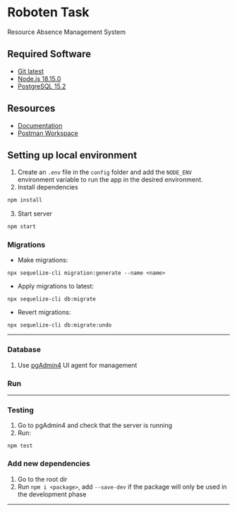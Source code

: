# Roboten Task

Resource Absence Management System

## Required Software

- [Git latest][git download]
- [Node.js 18.15.0][node download]
- [PostgreSQL 15.2][postgresql download]

## Resources

- [Documentation][docs]
- [Postman Workspace][postman workspace]


## Setting up local environment

1. Create an `.env` file in the `config` folder and add the `NODE_ENV` environment variable to run the app in the desired environment.
2. Install dependencies
```bash
npm install
```
3. Start server
```bash
npm start
```

### Migrations

* Make migrations:

```
npx sequelize-cli migration:generate --name <name>
```

* Apply migrations to latest:

```
npx sequelize-cli db:migrate
```

* Revert migrations:

```
npx sequelize-cli db:migrate:undo
```

---


### Database

1. Use [pgAdmin4][pgadmin4 download] UI agent for management

### Run

---

### Testing

1. Go to pgAdmin4 and check that the server is running
2. Run:

```
npm test
```

### Add new dependencies

1. Go to the root dir
2. Run `npm i <package>`, add `--save-dev` if the package will only be used in the development phase

 ---

[git download]: https://git-scm.com/book/en/v2/Getting-Started-Installing-Git
[node download]: https://nodejs.org/en/download
[postgresql download]: https://www.postgresql.org/download/
[docs]: https://drive.google.com/drive/folders/1xfFouCBY8yX5xph-nDAJJOCItpgBK2Xa?ths=true
[postman workspace]: https://www.postman.com/comvo-api/workspace/roboten
[pgadmin4 download]: https://www.pgadmin.org/download/
